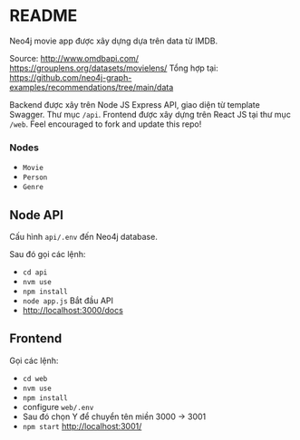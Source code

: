 # README

Neo4j movie app được xây dựng dựa trên data từ IMDB.

Source:
http://www.omdbapi.com/
https://grouplens.org/datasets/movielens/
Tổng hợp tại:
https://github.com/neo4j-graph-examples/recommendations/tree/main/data

Backend được xây trên Node JS Express API, giao diện từ template Swagger. Thư mục `/api`.
Frontend được xây dựng trên React JS tại thư mục `/web`.
Feel encouraged to fork and update this repo!

### Nodes

- `Movie`
- `Person`
- `Genre`

## Node API

Cấu hình `api/.env` đến Neo4j database.

Sau đó gọi các lệnh:

- `cd api`
- `nvm use`
- `npm install`
- `node app.js` Bắt đầu API
- [http://localhost:3000/docs](http://localhost:3000/docs)

## Frontend

Gọi các lệnh:

- `cd web`
- `nvm use`
- `npm install`
- configure `web/.env`
- Sau đó chọn Y để chuyển tên miền 3000 -> 3001
- `npm start` [http://localhost:3001/](http://localhost:3001/)
